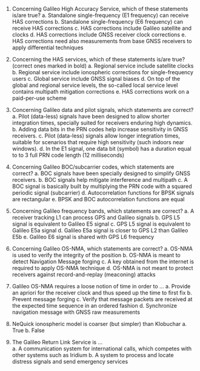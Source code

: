 

1. Concerning Galileo High Accuracy Service, which of these statements is/are true?
a. Standalone single-frequency (E1 frequency) can receive HAS corrections 
b. Standalone single-frequency (E6 frequency) can receive HAS corrections
c. HAS corrections include Galileo satellite and clocks
d. HAS corrections include GNSS receiver clock corrections
e. HAS corrections need also measurements from base GNSS receivers to apply differential techniques

2. Concerning the HAS services, which of these statements is/are true? (correct ones marked in bold) 
a. Regional service include satellite clocks 
b. Regional service include ionospheric corrections for single-frequency users
c. Global service include GNSS signal biases
d. On top of the global and regional service levels, the so-called local service level contains multipath mitigation corrections
e. HAS corrections work on a paid-per-use scheme

3. Concerning Galileo data and pilot signals, which statements are correct?
a. Pilot (data-less) signals have been designed to allow shorter integration times, specially suited for receivers enduring high dynamics.
b. Adding data bits in the PRN codes help increase sensitivity in GNSS receivers.
c. Pilot (data-less) signals allow longer integration times, suitable for scenarios that require high sensitivity (such indoors near windows).
d. In the E1 signal, one data bit (symbol) has a duration equal to to 3 full PRN code length (12 milliseconds)

4. Concerning Galileo BOC/subcarrier codes, which statements are correct? 
a. BOC signals have been specially designed to simplify GNSS receivers.
b. BOC signals help mitigate interference and multipath 
c. A BOC signal is basically built by multiplying the PRN code with a squared periodic signal (subcarrier)
d. Autocorrelation functions for BPSK signals are rectangular
e. BPSK and BOC autocorrelation functions are equal

5. Concerning Galileo frequency bands, which statements are correct? 
a. A receiver tracking L1 can process GPS and Galileo signals
b. GPS L5 signal is equivalent to Galileo E5 signal
c. GPS L5 signal is equivalent to Galileo E5a signal
d. Galileo E5a signal is closer to GPS L2 than Galileo E5b
e. Galileo E6 signal is shared with GPS L6 frequency

6. Concerning Galileo OS-NMA, which statements are correct? 
a. OS-NMA is used to verify the integrity of the position
b. OS-NMA is meant to detect Navigation Message forging
c. A key obtained from the internet is required to apply OS-NMA technique
d. OS-NMA is not meant to protect receivers against record-and-replay (meaconing) attacks

7. Galileo OS-NMA requires a loose notion of time in order to … 
a. Provide an apriori for the receiver clock and thus speed up the time to first fix
b. Prevent message forging
c. Verify that message packets are received at the expected time sequence in an ordered fashion
d. Synchronize navigation message with GNSS raw measurements

8. NeQuick ionospheric model is coarser (but simpler) than Klobuchar 
a. True
b. False

9. The Galileo Return Link Service is …  
a. A communication system for international calls, which competes with other systems such as Iridium
b. A system to process and locate distress signals and send emergency services





